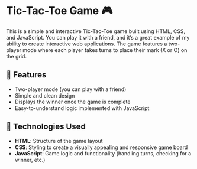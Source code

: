 # Tic-Tac-Toe Game 🎮  

This is a simple and interactive Tic-Tac-Toe game built using HTML, CSS, and JavaScript. You can play it with a friend, and it’s a great example of my ability to create interactive web applications. The game features a two-player mode where each player takes turns to place their mark (X or O) on the grid.  

## 🌟 Features  
- Two-player mode (you can play with a friend)  
- Simple and clean design  
- Displays the winner once the game is complete  
- Easy-to-understand logic implemented with JavaScript  

## 🚀 Technologies Used  
- **HTML**: Structure of the game layout  
- **CSS**: Styling to create a visually appealing and responsive game board  
- **JavaScript**: Game logic and functionality (handling turns, checking for a winner, etc.)  
